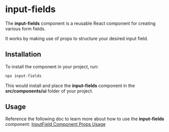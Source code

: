 # input-fields
The **input-fields** component is a reusable React component for creating various form fields.

It works by making use of props to structure your desired input field.

## Installation
To install the component in your project, run:
```bash
npx input-fields
```
This would install and place the **input-fields** component in the **src/components/ui** folder of your project.

## Usage
Reference the following doc to learn more about how to use the **input-fields** component:
[InputField Component Props Usage](https://hackmd.io/@wy0ll8IhQ-ycSIt4O8p7AQ/S1zkMGnNyx)

